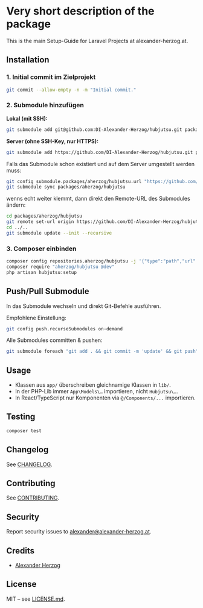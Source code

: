 # Very short description of the package

This is the main Setup-Guide for Laravel Projects at alexander-herzog.at.

## Installation

### 1. Initial commit im Zielprojekt

```bash
git commit --allow-empty -n -m "Initial commit."
```

### 2. Submodule hinzufügen

**Lokal (mit SSH):**

```bash
git submodule add git@github.com:DI-Alexander-Herzog/hubjutsu.git packages/aherzog/hubjutsu
```

**Server (ohne SSH-Key, nur HTTPS):**

```bash
git submodule add https://github.com/DI-Alexander-Herzog/hubjutsu.git packages/aherzog/hubjutsu
```

Falls das Submodule schon existiert und auf dem Server umgestellt werden muss:

```bash
git config submodule.packages/aherzog/hubjutsu.url "https://github.com/DI-Alexander-Herzog/hubjutsu.git"
git submodule sync packages/aherzog/hubjutsu
```

wenns echt weiter klemmt, dann direkt den Remote-URL des Submodules ändern:
```bash
cd packages/aherzog/hubjutsu
git remote set-url origin https://github.com/DI-Alexander-Herzog/hubjutsu.git
cd ../..
git submodule update --init --recursive
```

### 3. Composer einbinden

```bash
composer config repositories.aherzog/hubjutsu -j '{"type":"path","url":"./packages/aherzog/hubjutsu","options":{"symlink":true}}'
composer require "aherzog/hubjutsu @dev"
php artisan hubjutsu:setup
```

## Push/Pull Submodule

In das Submodule wechseln und direkt Git-Befehle ausführen.

Empfohlene Einstellung:

```bash
git config push.recurseSubmodules on-demand
```

Alle Submodules committen & pushen:

```bash
git submodule foreach "git add . && git commit -m 'update' && git push"
```

## Usage


   * Klassen aus `app/` überschreiben gleichnamige Klassen in `lib/`.
   * In der PHP-Lib immer `App\Models\…` importieren, nicht `Hubjutsu\…`.
   * In React/TypeScript nur Komponenten via `@/Components/...` importieren.

## Testing

```bash
composer test
```

## Changelog

See [CHANGELOG](CHANGELOG.md).

## Contributing

See [CONTRIBUTING](CONTRIBUTING.md).

## Security

Report security issues to [alexander@alexander-herzog.at](mailto:alexander@alexander-herzog.at).

## Credits

* [Alexander Herzog](https://github.com/aherzog)

## License

MIT – see [LICENSE.md](LICENSE.md).
